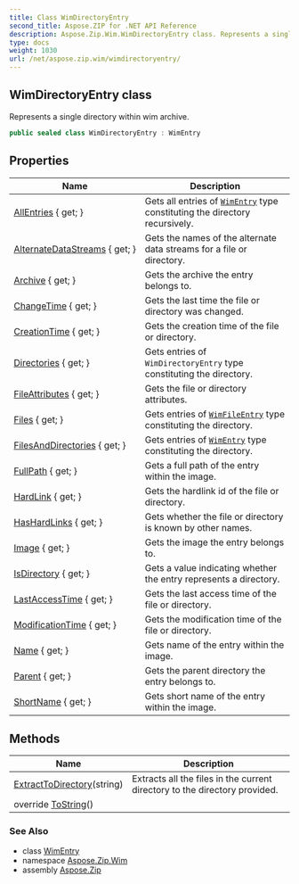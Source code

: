 ```yaml
---
title: Class WimDirectoryEntry
second_title: Aspose.ZIP for .NET API Reference
description: Aspose.Zip.Wim.WimDirectoryEntry class. Represents a single directory within wim archive
type: docs
weight: 1030
url: /net/aspose.zip.wim/wimdirectoryentry/
---
```

## WimDirectoryEntry class

Represents a single directory within wim archive.

```csharp
public sealed class WimDirectoryEntry : WimEntry
```

## Properties

| Name | Description |
| --- | --- |
| [AllEntries](../../aspose.zip.wim/wimdirectoryentry/allentries/) { get; } | Gets all entries of [`WimEntry`](../wimentry/) type constituting the directory recursively. |
| [AlternateDataStreams](../../aspose.zip.wim/wimentry/alternatedatastreams/) { get; } | Gets the names of the alternate data streams for a file or directory. |
| [Archive](../../aspose.zip.wim/wimentry/archive/) { get; } | Gets the archive the entry belongs to. |
| [ChangeTime](../../aspose.zip.wim/wimentry/changetime/) { get; } | Gets the last time the file or directory was changed. |
| [CreationTime](../../aspose.zip.wim/wimentry/creationtime/) { get; } | Gets the creation time of the file or directory. |
| [Directories](../../aspose.zip.wim/wimdirectoryentry/directories/) { get; } | Gets entries of `WimDirectoryEntry` type constituting the directory. |
| [FileAttributes](../../aspose.zip.wim/wimentry/fileattributes/) { get; } | Gets the file or directory attributes. |
| [Files](../../aspose.zip.wim/wimdirectoryentry/files/) { get; } | Gets entries of [`WimFileEntry`](../wimfileentry/) type constituting the directory. |
| [FilesAndDirectories](../../aspose.zip.wim/wimdirectoryentry/filesanddirectories/) { get; } | Gets entries of [`WimEntry`](../wimentry/) type constituting the directory. |
| [FullPath](../../aspose.zip.wim/wimentry/fullpath/) { get; } | Gets a full path of the entry within the image. |
| [HardLink](../../aspose.zip.wim/wimentry/hardlink/) { get; } | Gets the hardlink id of the file or directory. |
| [HasHardLinks](../../aspose.zip.wim/wimentry/hashardlinks/) { get; } | Gets whether the file or directory is known by other names. |
| [Image](../../aspose.zip.wim/wimentry/image/) { get; } | Gets the image the entry belongs to. |
| [IsDirectory](../../aspose.zip.wim/wimentry/isdirectory/) { get; } | Gets a value indicating whether the entry represents a directory. |
| [LastAccessTime](../../aspose.zip.wim/wimentry/lastaccesstime/) { get; } | Gets the last access time of the file or directory. |
| [ModificationTime](../../aspose.zip.wim/wimentry/modificationtime/) { get; } | Gets the modification time of the file or directory. |
| [Name](../../aspose.zip.wim/wimentry/name/) { get; } | Gets name of the entry within the image. |
| [Parent](../../aspose.zip.wim/wimentry/parent/) { get; } | Gets the parent directory the entry belongs to. |
| [ShortName](../../aspose.zip.wim/wimentry/shortname/) { get; } | Gets short name of the entry within the image. |

## Methods

| Name | Description |
| --- | --- |
| [ExtractToDirectory](../../aspose.zip.wim/wimdirectoryentry/extracttodirectory/)(string) | Extracts all the files in the current directory to the directory provided. |
| override [ToString](../../aspose.zip.wim/wimentry/tostring/)() |  |

### See Also

* class [WimEntry](../wimentry/)
* namespace [Aspose.Zip.Wim](../../aspose.zip.wim/)
* assembly [Aspose.Zip](../../)


